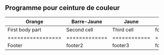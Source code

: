 ## Programme pour ceinture de couleur

| Orange          | Barre-Jaune | Jaune      | Barre-Verte   | Verte         |  
|-----------------|-------------|------------|---------------|---------------|
| First body part | Second cell | Third cell | fourth cell   | fith cell     |
|=================|=============|============|===============|===============|
| Footer          | footer2     | footer3    | footer4       | footer5       |

